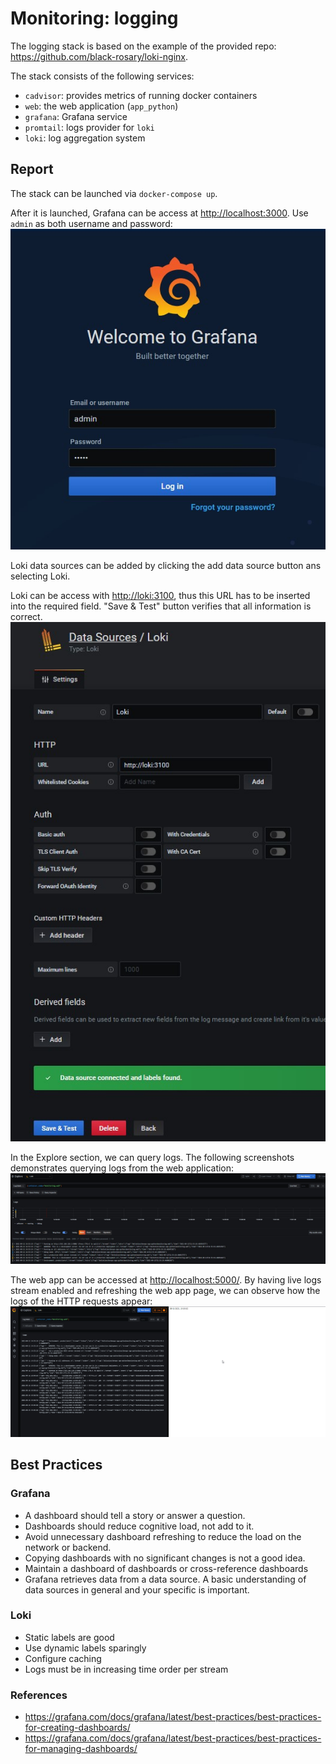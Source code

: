 # Monitoring: logging

The logging stack is based on the example of the provided repo: <https://github.com/black-rosary/loki-nginx>.

The stack consists of the following services:

- `cadvisor`: provides metrics of running docker containers
- `web`: the web application (`app_python`)
- `grafana`: Grafana service
- `promtail`: logs provider for `loki`
- `loki`: log aggregation system

## Report

The stack can be launched via ```docker-compose up```.

After it is launched, Grafana can be access at <http://localhost:3000>. Use `admin` as both username and password:
![Logging in](screenshots/logging/logging_in.jpg)

Loki data sources can be added by clicking the  add data source button ans selecting Loki.

Loki can be access with <http://loki:3100>, thus this URL has to be inserted into the required field. "Save & Test" button verifies that all information is correct.
![Creating Loki data source](screenshots/logging/loki_data_source.jpg)

In the Explore section, we can query logs. The following screenshots demonstrates querying logs from the web application:
![Loki Web App](screenshots/logging/loki_web_container.jpg)

The web app can be accessed at <http://localhost:5000/>. By having live logs stream enabled and refreshing the web app page, we can observe how the logs of the HTTP requests appear:
![Loki Live Logs](screenshots/logging/loki_live_logs.gif)

## Best Practices

### Grafana

- A dashboard should tell a story or answer a question.
- Dashboards should reduce cognitive load, not add to it.
- Avoid unnecessary dashboard refreshing to reduce the load on the network or backend.
- Copying dashboards with no significant changes is not a good idea.
- Maintain a dashboard of dashboards or cross-reference dashboards
- Grafana retrieves data from a data source. A basic understanding of data sources in general and your specific is important.

### Loki

- Static labels are good
- Use dynamic labels sparingly
- Configure caching
- Logs must be in increasing time order per stream

### References

- <https://grafana.com/docs/grafana/latest/best-practices/best-practices-for-creating-dashboards/>
- <https://grafana.com/docs/grafana/latest/best-practices/best-practices-for-managing-dashboards/>
